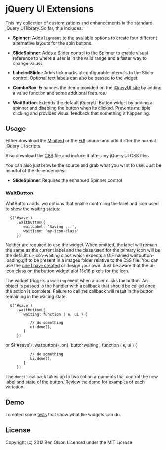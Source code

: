 jQuery UI Extensions
====================

This my collection of customizations and enhancements to the standard jQuery UI library.  So far, this
includes:

- **Spinner**: Add ```alignment``` to the available options to create four different alternative 
   layouts for the spin buttons.
   
- **SlideSpinner**: Adds a Slider control to the Spinner to enable visual reference to where
   a user is in the valid range and a faster way to change values.
   
- **LabeledSlider**: Adds tick marks at configurable intervals to the Slider control.  Optional text labels
   can also be passed to the widget.

- **ComboBox**: Enhances the demo provided on the [jQueryUI site](http://jqueryui.com/autocomplete/#combobox) 
   by adding a value function and some addtional features.
   
- **WaitButton**: Extends the default jQueryUI Button widget by adding a spinner and disabling the
   button when its clicked.  Prevents multiple clicking and provides visual feedback that something
   is happening.

## Usage

Either download the
[Minified](https://raw.github.com/bseth99/jquery-ui-extensions/master/dist/ext-jquery-ui.min.js) or the 
[Full](https://raw.github.com/bseth99/jquery-ui-extensions/master/dist/ext-jquery-ui.js) source and add it
after the normal jQuery UI scripts.

Also download the [CSS](https://raw.github.com/bseth99/jquery-ui-extensions/master/dist/ext-jquery-ui.css)
file and include it after any jQuery UI CSS files.

You can also just browse the source and grab what you want to use.  Just be mindful of the dependencies:

- **SlideSpinner**: Requires the enhanced Spinner control

### WaitButton

WaitButton adds two options that enable controling the label and icon used to show the waiting status:

      $('#save')
         .waitbutton({ 
            waitLabel: 'Saving ...',
            waitIcon: 'my-icon-class'
         })
         
Neither are required to use the widget.  When omitted, the label will remain the same as the current label and
the class used for the primary icon will be the default ui-icon-waiting class which expects a GIF named 
waitbutton-loading.gif to be present in a images folder relative to the CSS file.  You can use the [one I have
created](https://raw.github.com/bseth99/jquery-ui-extensions/master/dist/images/waitbutton-loading.gif)
or design your own.  Just be aware that the ui-icon class on the button widget alot 16x16 pixels for
the icon.

The widget triggers a ```waiting``` event when a user clicks the button.  An object is passed to the handler with
a callback that should be called once the action is complete.  Failure to call the callback will result in the
button remaining in the waiting state.

      $('#save')
         .waitbutton({ 
            waiting: function ( e, ui ) {
               
               // do something
               ui.done();
            }
         })
         
or
      $('#save')
         .waitbutton()
         .on( 'buttonwaiting',  function ( e, ui ) {
               
               // do something
               ui.done();
            }
         })    
      
The ```done()``` callback takes up to two option arguments that control the new label and state of the button.
Review the demo for examples of each variation.


## Demo

I created some [tests](http://bseth99.github.com/jquery-ui-extensions/tests/visual/index.html) that
show what the widgets can do.  


## License

Copyright (c) 2012 Ben Olson
Licensed under the MIT License
